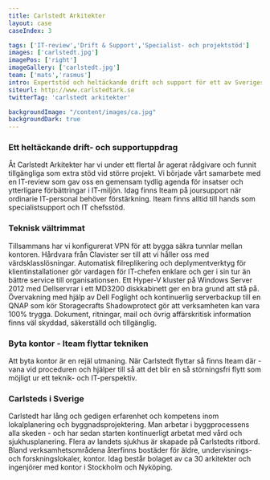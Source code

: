 ```yaml
---
title: Carlstedt Arkitekter
layout: case
caseIndex: 3

tags: ['IT-review','Drift & Support','Specialist- och projektstöd']
images: ['carlstedt.jpg']
imagePos: ['right']
imageGallery: ['carlstedt.jpg']
team: ['mats','rasmus']
intro: Expertstöd och heltäckande drift och support för ett av Sveriges erfarnaste arktitektkontor.
siteurl: http://www.carlstedtark.se
twitterTag: 'carlstedt arkitekter'

backgroundImage: "/content/images/ca.jpg"
backgroundDark: true
---
```


### Ett heltäckande drift- och supportuppdrag
Åt Carlstedt Arkitekter har vi under ett flertal år agerat rådgivare och funnit tillgängliga som extra stöd vid större projekt.
Vi började vårt samarbete med en IT-review som gav oss en gemensam tydlig agenda för insatser och ytterligare förbättringar i IT-miljön. Idag finns Iteam på joursupport när ordinarie IT-personal behöver förstärkning. Iteam finns alltid till hands som specialistsupport och IT chefsstöd.

### Teknisk vältrimmat
Tillsammans har vi konfigurerat VPN för att bygga säkra tunnlar mellan kontoren. Hårdvara från Clavister ser till att vi håller oss med värdsklasslösningar. Automatisk filreplikering och deplymentverktyg för klientinstallationer gör vardagen för IT-chefen enklare och ger i sin tur än bättre service till organisationsen. Ett Hyper-V kluster på Windows Server 2012 med Dellservrar i ett MD3200 diskkabinett ger en bra grund att stå på. Övervakning med hjälp av Dell Foglight och kontinuerlig serverbackup till en QNAP som kör Storagecrafts Shadowprotect gör att verksamheten kan vara 100% trygga. Dokument, ritningar, mail och övrig affärskritisk information finns väl skyddad, säkerställd och tillgänglig.


### Byta kontor - Iteam flyttar tekniken
Att byta kontor är en rejäl utmaning. När Carlstedt flyttar så finns Iteam där - vana vid proceduren och hjälper till så att det blir en så störningsfri flytt som möjligt ur ett teknik- och IT-perspektiv.

### Carlsteds i Sverige
Carlstedt har lång och gedigen erfarenhet och kompetens inom lokalplanering och byggnadsprojektering. Man arbetar i byggprocessens alla skeden - och har sedan starten kontinuerligt arbetat med vård och sjukhusplanering. Flera av landets sjukhus är skapade på Carlstedts ritbord. Bland verksamhetsområdena återfinns bostäder för äldre, undervisnings- och forskningslokaler, kontor. Idag består bolaget av ca 30 arkitekter och ingenjörer med kontor i Stockholm och Nyköping.